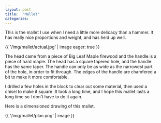 ```yaml
---
layout: post
title:  "Mallet"
categories:
---
```


This is the mallet I use when I need a little more delicacy than a hammer.
It has really nice proportions and weight, and has held up well.

{{ '/img/mallet/actual.jpg' | image eager: true }}

The head came from a piece of Big Leaf Maple firewood and the handle is a piece of hard maple. The head has a square tapered hole, and the handle has the same taper. The handle can only be as wide as the narrowest part of the hole, in order to fit through. The edges of the handle are chamfered a bit to make it more comfortable.

I drilled a few holes in the block to clear out some material, then used a chisel to make it square. It took a long time, and I hope this mallet lasts a long time so I don't have to do it again.

Here is a dimensioned drawing of this mallet.

{{ '/img/mallet/plan.png' | image }}
